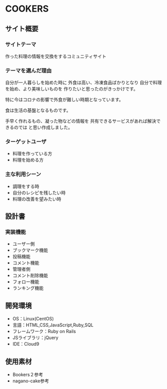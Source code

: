 # COOKERS

## サイト概要
### サイトテーマ
作った料理の情報を交換をするコミュニティサイト

### テーマを選んだ理由
自分が一人暮らしを始めた時に
外食は高い、冷凍食品ばかりとなり
自分で料理を始め、より美味しいものを
作りたいと思ったのがきっかけです。

特に今はコロナの影響で外食が難しい時期となっています。

食は生活の基盤となるものです。

手早く作れるもの、凝った物などの情報を
共有できるサービスがあれば解決できるのでは
と思い作成しました。

### ターゲットユーザ
- 料理を作っている方
- 料理を始める方

### 主な利用シーン
- 調理をする時
- 自分のレシピを残したい時
- 料理の改善を望みたい時

## 設計書

### 実装機能
- ユーザー側
- ブックマーク機能
- 投稿機能
- コメント機能
- 管理者側
- コメント削除機能
- フォロー機能
- ランキング機能


## 開発環境
- OS：Linux(CentOS)
- 言語：HTML,CSS,JavaScript,Ruby,SQL
- フレームワーク：Ruby on Rails
- JSライブラリ：jQuery
- IDE：Cloud9

## 使用素材
- Bookers２参考
- nagano-cake参考